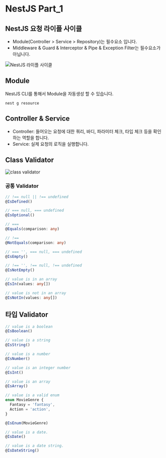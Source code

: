 # NestJS Part_1

## NestJS 요청 라이플 사이클

- Module(Controller > Service > Repository)는 필수요소 입니다.
- Middleware & Guard & Interceptor & Pipe & Exception Filter는 필수요소가 아닙니다.

![NestJS 라이플 사이클](https://github.com/user-attachments/assets/d485ebfc-bbdf-49b0-a2ae-6884a744dbd4)

## Module

NestJS CLI를 통해서 Module을 자동생성 할 수 있습니다.

```
nest g resource
```

## Controller & Service

- Controller: 들어오는 요청에 대한 쿼리, 바디, 파라미터 체크, 타입 체크 등을 확인하는 역할을 합니다.
- Service: 실제 요청의 로직을 실행합니다.

## Class Validator

![class validator](https://github.com/user-attachments/assets/46d5341c-8c1d-49b4-afeb-903b217b3f50)

### 공통 Validator

```ts
// !== null || !== undefined
@IsDefined()

// === null, === undefined
@IsOptional()

// ===
@Equals(comparison: any)

// !==
@NotEquals(comparison: any)

// === '', === null, === undefined
@IsEmpty()

// !== '', !== null, !== undefined
@IsNotEmpty()

// value is in an array
@IsIn(values: any[])

// value is not in an array
@IsNotIn(values: any[])
```

## 타입 Validator

```ts
// value is a boolean
@IsBoolean()

// value is a string
@IsString()

// value is a number
@IsNumber()

// value is an integer number
@IsInt()

// value is an array
@IsArray()

// value is a valid enum
enum MovieGenre {
  Fantasy = 'fantasy',
  Action = 'action',
}

@IsEnum(MovieGenre)

// value is a date.
@IsDate()

// value is a date string.
@IsDateString()
```
